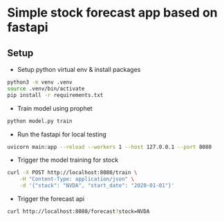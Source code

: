 # Simple stock forecast app based on fastapi

## Setup

* Setup python virtual env & install packages
```sh
python3 -m venv .venv
source .venv/bin/activate
pip install -r requirements.txt
```

* Train model using prophet
```sh
python model.py train
```

* Run the fastapi for local testing
```sh
uvicorn main:app --reload --workers 1 --host 127.0.0.1 --port 8080
```

* Trigger the model training for stock
```sh
curl -X POST http://localhost:8080/train \
    -H "Content-Type: application/json" \
    -d '{"stock": "NVDA", "start_date": "2020-01-01"}'
```

* Trigger the forecast api
```sh
curl http://localhost:8080/forecast?stock=NVDA
```
